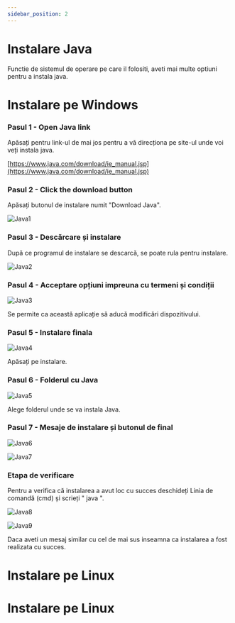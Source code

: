 ```yaml
---
sidebar_position: 2
---
```


# Instalare Java

Functie de sistemul de operare pe care il folositi, aveti mai multe optiuni pentru a instala java.

# Instalare pe Windows


### Pasul 1 - Open Java link

Apăsați pentru link-ul de mai jos pentru a vă direcționa pe site-ul unde voi veți instala java.

[https://www.java.com/download/ie_manual.jsp](https://www.java.com/download/ie_manual.jsp)


### Pasul 2 - Click the download button

Apăsați butonul de instalare numit "Download Java".

![Java1](../../repo/Java/install-java/Screenshot_35.png)

### Pasul 3 - Descărcare și instalare

După ce programul de instalare se descarcă, se poate rula pentru instalare.

![Java2](../../repo/Java/install-java/Screenshot_36.png)
 
### Pasul 4 - Acceptare opțiuni impreuna cu termeni și condiții

![Java3](../../repo/Java/install-java/Screenshot_37.png)

Se permite ca această aplicație să aducă modificări dispozitivului.

### Pasul 5 -  Instalare finala

![Java4](../../repo/Java/install-java/Screenshot_44.png)

Apăsați pe instalare.

### Pasul 6 - Folderul cu Java

![Java5](../../repo/Java/install-java/Screenshot_39.png)

Alege folderul unde se va instala Java.


### Pasul 7 - Mesaje de instalare și butonul de final

![Java6](../../repo/Java/install-java/Screenshot_40.png)

![Java7](../../repo/Java/install-java/Screenshot_41.png)

### Etapa de verificare

Pentru a verifica că instalarea a avut loc cu succes deschideți Linia de comandă (cmd) și scrieți " java ".

![Java8](../../repo/Java/install-java/Screenshot_45.png)

![Java9](../../repo/Java/install-java/Screenshot_46.png)

Daca aveti un mesaj similar cu cel de mai sus inseamna ca instalarea a fost realizata cu succes.

# Instalare pe Linux 

# Instalare pe Linux 
